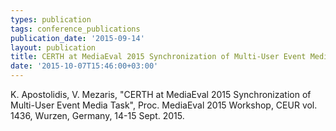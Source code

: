 ```yaml
---
types: publication
tags: conference_publications
publication_date: '2015-09-14'
layout: publication
title: CERTH at MediaEval 2015 Synchronization of Multi-User Event Media Task
date: '2015-10-07T15:46:00+03:00'
---
```

<p>K. Apostolidis, V. Mezaris, "CERTH at MediaEval 2015 Synchronization of Multi-User Event Media Task", Proc. MediaEval 2015 Workshop, CEUR vol. 1436, Wurzen, Germany, 14-15 Sept. 2015.</p>
